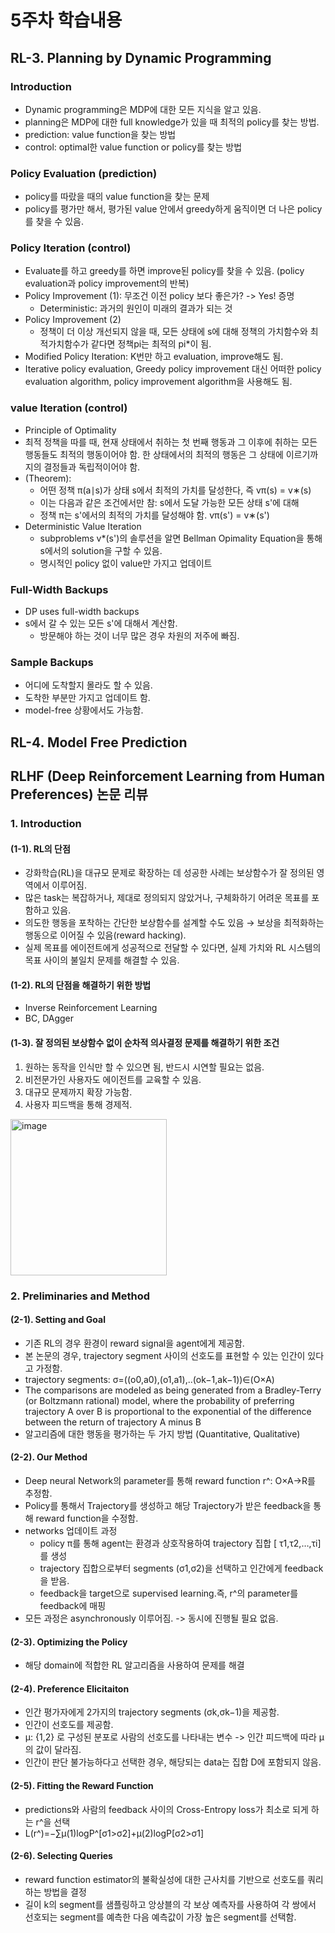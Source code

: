# 5주차 학습내용
## RL-3. Planning by Dynamic Programming
### Introduction
- Dynamic programming은 MDP에 대한 모든 지식을 알고 있음.
- planning은 MDP에 대한 full knowledge가 있을 때 최적의 policy를 찾는 방법.
- prediction: value function을 찾는 방법
- control: optimal한 value function or policy를 찾는 방법
### Policy Evaluation (prediction)
- policy를 따랐을 때의 value function을 찾는 문제
- policy를 평가만 해서, 평가된 value 안에서 greedy하게 움직이면 더 나은 policy를 찾을 수 있음.
### Policy Iteration (control)
- Evaluate를 하고 greedy를 하면 improve된 policy를 찾을 수 있음. (policy evaluation과 policy improvement의 반복)
- Policy Improvement (1): 무조건 이전 policy 보다 좋은가? -> Yes! 증명
  - Deterministic: 과거의 원인이 미래의 결과가 되는 것 
- Policy Improvement (2)
  - 정책이 더 이상 개선되지 않을 때, 모든 상태에 s에 대해 정책의 가치함수와 최적가치함수가 같다면 정책pi는 최적의 pi*이 됨.
- Modified Policy Iteration: K번만 하고 evaluation, improve해도 됨.
- Iterative policy evaluation, Greedy policy improvement 대신 어떠한 policy evaluation algorithm, policy improvement algorithm을 사용해도 됨.
### value Iteration (control)
- Principle of Optimality
- 최적 정책을 따를 때, 현재 상태에서 취하는 첫 번째 행동과 그 이후에 취하는 모든 행동들도 최적의 행동이어야 함. 한 상태에서의 최적의 행동은 그 상태에 이르기까지의 결정들과 독립적이어야 함.
- (Theorem):
  - 어떤 정책 π(a∣s)가 상태 s에서 최적의 가치를 달성한다, 즉 vπ(s) = v∗(s)
  - 이는 다음과 같은 조건에서만 참: s에서 도달 가능한 모든 상태 s'에 대해
  - 정책 π는 s'에서의 최적의 가치를 달성해야 함. vπ(s') = v∗(s')
- Deterministic Value Iteration
  - subproblems v*(s')의 솔루션을 알면 Bellman Opimality Equation을 통해 s에서의 solution을 구할 수 있음.
  - 명시적인 policy 없이 value만 가지고 업데이트
### Full-Width Backups
- DP uses full-width backups
- s에서 갈 수 있는 모든 s'에 대해서 계산함.
  - 방문해야 하는 것이 너무 많은 경우 차원의 저주에 빠짐.
### Sample Backups
- 어디에 도착할지 몰라도 할 수 있음.
- 도착한 부분만 가지고 업데이트 함.
- model-free 상황에서도 가능함.
## RL-4. Model Free Prediction

## RLHF (Deep Reinforcement Learning from Human Preferences) 논문 리뷰
### 1. Introduction
#### (1-1). RL의 단점 
- 강화학습(RL)을 대규모 문제로 확장하는 데 성공한 사례는 보상함수가 잘 정의된 영역에서 이루어짐.
- 많은 task는 복잡하거나, 제대로 정의되지 않았거나, 구체화하기 어려운 목표를 포함하고 있음.
- 의도한 행동을 포착하는 간단한 보상함수를 설계할 수도 있음 → 보상을 최적화하는 행동으로 이어질 수 있음(reward hacking).
- 실제 목표를 에이전트에게 성공적으로 전달할 수 있다면, 실제 가치와 RL 시스템의 목표 사이의 불일치 문제를 해결할 수 있음.
#### (1-2). RL의 단점을 해결하기 위한 방법
- Inverse Reinforcement Learning
- BC, DAgger
#### (1-3). 잘 정의된 보상함수 없이 순차적 의사결정 문제를 해결하기 위한 조건
1. 원하는 동작을 인식만 할 수 있으면 됨, 반드시 시연할 필요는 없음.
2. 비전문가인 사용자도 에이전트를 교육할 수 있음.
3. 대규모 문제까지 확장 가능함.
4. 사용자 피드백을 통해 경제적.
<img width="250" alt="image" src="https://github.com/eunjuyummy/AI_Project_CoRLHF/assets/101487529/5b7b2712-78c1-440a-b02a-ed49f756880c">

### 2. Preliminaries and Method
#### (2-1). Setting and Goal
- 기존 RL의 경우 환경이 reward signal을 agent에게 제공함.
- 본 논문의 경우, trajectory segment 사이의 선호도를 표현할 수 있는 인간이 있다고 가정함.
- trajectory segments: σ=((o0,a0),(o1,a1),..(ok−1,ak−1))∈(O×A)
- The comparisons are modeled as being generated from a Bradley-Terry (or Boltzmann rational) model, where the probability of preferring trajectory A over B is proportional to the exponential of the difference between the return of trajectory A minus B
- 알고리즘에 대한 행동을 평가하는 두 가지 방법 (Quantitative, Qualitative)
#### (2-2). Our Method
- Deep neural Network의 parameter를 통해 reward function r^: O×A→R를 추정함.
- Policy를 통해서 Trajectory를 생성하고 해당 Trajectory가 받은 feedback을 통해 reward function을 수정함.
- networks 업데이트 과정
  - policy π를 통해 agent는 환경과 상호작용하여 trajectory 집합 [ τ1,τ2,…,τi] 를 생성
  - trajectory 집합으로부터 segments (σ1,σ2)을 선택하고 인간에게 feedback을 받음.
  - feedback을 target으로 supervised learning.즉, r^의 parameter를 feedback에 매핑
- 모든 과정은 asynchronously 이루어짐. -> 동시에 진행될 필요 없음.
#### (2-3). Optimizing the Policy
- 해당 domain에 적합한 RL 알고리즘을 사용하여 문제를 해결
#### (2-4). Preference Elicitaiton
- 인간 평가자에게 2가지의 trajectory segments (σk,σk−1)을 제공함.
- 인간이 선호도를 제공함.
- μ: {1,2} 로 구성된 분포로 사람의 선호도를 나타내는 변수 -> 인간 피드백에 따라 μ의 값이 달라짐.
- 인간이 판단 불가능하다고 선택한 경우, 해당되는 data는 집합 D에 포함되지 않음.
#### (2-5). Fitting the Reward Function
- predictions와 사람의 feedback 사이의 Cross-Entropy loss가 최소로 되게 하는 r^을 선택
- L(r^)=−∑μ(1)logP^[σ1>σ2]+μ(2)logP[σ2>σ1]
#### (2-6). Selecting Queries
- reward function estimator의 불확실성에 대한 근사치를 기반으로 선호도를 쿼리하는 방법을 결정
- 길이 k의 segment를 샘플링하고 앙상블의 각 보상 예측자를 사용하여 각 쌍에서 선호되는 segment를 예측한 다음 예측값이 가장 높은 segment를 선택함.
